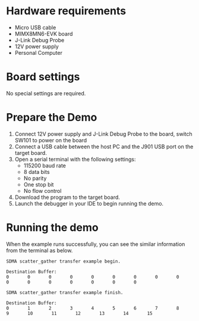 Hardware requirements
=====================
- Micro USB cable
- MIMX8MN6-EVK  board
- J-Link Debug Probe
- 12V power supply
- Personal Computer

Board settings
============
No special settings are required.



Prepare the Demo
===============
1.  Connect 12V power supply and J-Link Debug Probe to the board, switch SW101 to power on the board
2.  Connect a USB cable between the host PC and the J901 USB port on the target board.
3.  Open a serial terminal with the following settings:
    - 115200 baud rate
    - 8 data bits
    - No parity
    - One stop bit
    - No flow control
4.  Download the program to the target board.
5.  Launch the debugger in your IDE to begin running the demo.

Running the demo
================
When the example runs successfully, you can see the similar information from the terminal as below.

~~~~~~~~~~~~~~~~~~~~~
SDMA scatter_gather transfer example begin.

Destination Buffer:
0       0       0       0       0       0       0       0       0       0       0       0       0       0       0       0

SDMA scatter_gather transfer example finish.

Destination Buffer:
0       1       2       3       4       5       6       7       8       9       10       11       12       13       14       15
~~~~~~~~~~~~~~~~~~~~~
